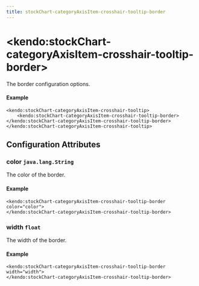 ```yaml
---
title: stockChart-categoryAxisItem-crosshair-tooltip-border
---
```


# \<kendo:stockChart-categoryAxisItem-crosshair-tooltip-border\>

The border configuration options.

#### Example
    <kendo:stockChart-categoryAxisItem-crosshair-tooltip>
        <kendo:stockChart-categoryAxisItem-crosshair-tooltip-border></kendo:stockChart-categoryAxisItem-crosshair-tooltip-border>
    </kendo:stockChart-categoryAxisItem-crosshair-tooltip>

## Configuration Attributes

### color `java.lang.String`

The color of the border.

#### Example
    <kendo:stockChart-categoryAxisItem-crosshair-tooltip-border color="color">
    </kendo:stockChart-categoryAxisItem-crosshair-tooltip-border>

### width `float`

The width of the border.

#### Example
    <kendo:stockChart-categoryAxisItem-crosshair-tooltip-border width="width">
    </kendo:stockChart-categoryAxisItem-crosshair-tooltip-border>

